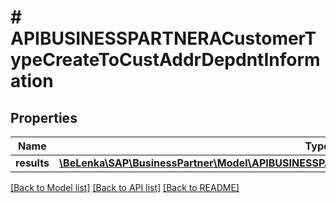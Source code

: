 # # APIBUSINESSPARTNERACustomerTypeCreateToCustAddrDepdntInformation

## Properties

Name | Type | Description | Notes
------------ | ------------- | ------------- | -------------
**results** | [**\BeLenka\SAP\BusinessPartner\Model\APIBUSINESSPARTNERACustAddrDepdntInformationTypeCreate[]**](APIBUSINESSPARTNERACustAddrDepdntInformationTypeCreate.md) |  | [optional]

[[Back to Model list]](../../README.md#models) [[Back to API list]](../../README.md#endpoints) [[Back to README]](../../README.md)
